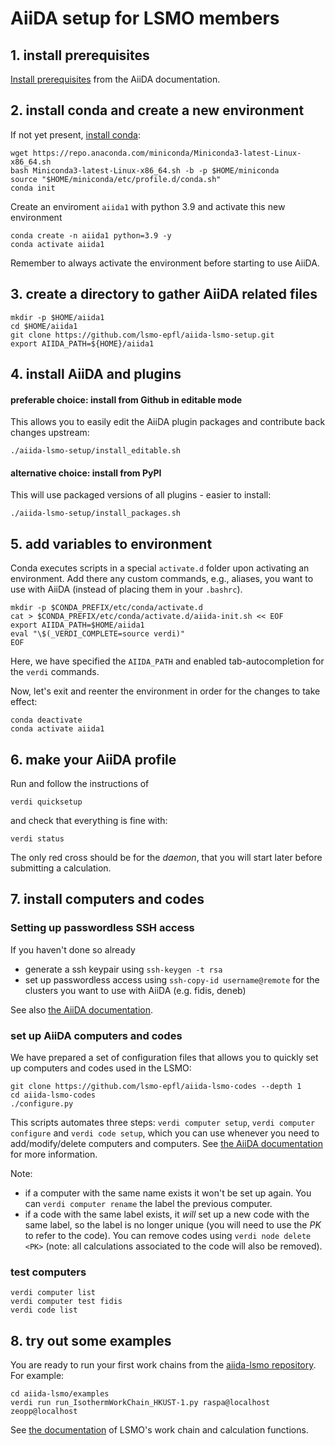 # AiiDA setup for LSMO members

## 1. install prerequisites

[Install prerequisites](https://aiida.readthedocs.io/projects/aiida-core/en/latest/intro/get_started.html)
from the AiiDA documentation.

## 2. install conda and create a new environment

If not yet present, [install conda](https://docs.conda.io/en/latest/miniconda.html):
```
wget https://repo.anaconda.com/miniconda/Miniconda3-latest-Linux-x86_64.sh
bash Miniconda3-latest-Linux-x86_64.sh -b -p $HOME/miniconda
source "$HOME/miniconda/etc/profile.d/conda.sh"
conda init
```
Create an enviroment `aiida1` with python 3.9 and activate this new environment
```
conda create -n aiida1 python=3.9 -y
conda activate aiida1
```
Remember to always activate the environment before starting to use AiiDA.

## 3. create a directory to gather AiiDA related files

```
mkdir -p $HOME/aiida1
cd $HOME/aiida1
git clone https://github.com/lsmo-epfl/aiida-lsmo-setup.git
export AIIDA_PATH=${HOME}/aiida1
```

## 4. install AiiDA and plugins

#### preferable choice: install from Github in editable mode
This allows you to easily edit the AiiDA plugin packages and contribute back changes upstream:
```
./aiida-lsmo-setup/install_editable.sh
```
#### alternative choice: install from PyPI
This will use packaged versions of all plugins - easier to install:
```
./aiida-lsmo-setup/install_packages.sh
```

## 5. add variables to environment
Conda executes scripts in a special `activate.d` folder upon activating an environment.
Add there any custom commands, e.g., aliases, you want to use with AiiDA (instead of placing them in your `.bashrc`).
```
mkdir -p $CONDA_PREFIX/etc/conda/activate.d
cat > $CONDA_PREFIX/etc/conda/activate.d/aiida-init.sh << EOF
export AIIDA_PATH=$HOME/aiida1
eval "\$(_VERDI_COMPLETE=source verdi)"
EOF
```
Here, we have specified the `AIIDA_PATH` and enabled tab-autocompletion for the `verdi` commands.

Now, let's exit and reenter the environment in order for the changes to take effect:
```
conda deactivate
conda activate aiida1
```

## 6. make your AiiDA profile

Run and follow the instructions of
```
verdi quicksetup
```
and check that everything is fine with:
```
verdi status
```
The only red cross should be for the *daemon*, that you will start later before submitting a calculation.

## 7. install computers and codes

### Setting up passwordless SSH access

If you haven't done so already

 * generate a ssh keypair using `ssh-keygen -t rsa`
 * set up passwordless access using `ssh-copy-id username@remote` for the clusters you want to use with AiiDA (e.g. fidis, deneb)

See also [the AiiDA documentation](https://aiida.readthedocs.io/projects/aiida-core/en/latest/howto/ssh.html).

### set up AiiDA computers and codes

We have prepared a set of configuration files that allows you to quickly set up computers and codes used in the LSMO:
```
git clone https://github.com/lsmo-epfl/aiida-lsmo-codes --depth 1
cd aiida-lsmo-codes
./configure.py
```

This scripts automates three steps: `verdi computer setup`, `verdi computer configure` and `verdi code setup`,
which you can use whenever you need to add/modify/delete computers and computers.
See [the AiiDA documentation](https://aiida.readthedocs.io/projects/aiida-core/en/latest/howto/run_codes.html?highlight=computers#managing-your-computers) for more information.

Note:
* if a computer with the same name exists it won't be set up again. You can `verdi computer rename` the label the previous computer.
* if a code with the same label exists, it *will* set up a new code with the same label, so the label is no longer unique (you will need to use the *PK* to refer to the code).
  You can remove codes using `verdi node delete <PK>` (note: all calculations associated to the code will also be removed).

### test computers
```
verdi computer list
verdi computer test fidis
verdi code list
```

## 8. try out some examples

You are ready to run your first work chains from the [aiida-lsmo repository](https://github.com/lsmo-epfl/aiida-lsmo).
For example:
```
cd aiida-lsmo/examples
verdi run run_IsothermWorkChain_HKUST-1.py raspa@localhost zeopp@localhost
```
See [the documentation](https://aiida-lsmo.readthedocs.io/) of LSMO's work chain and calculation functions.
